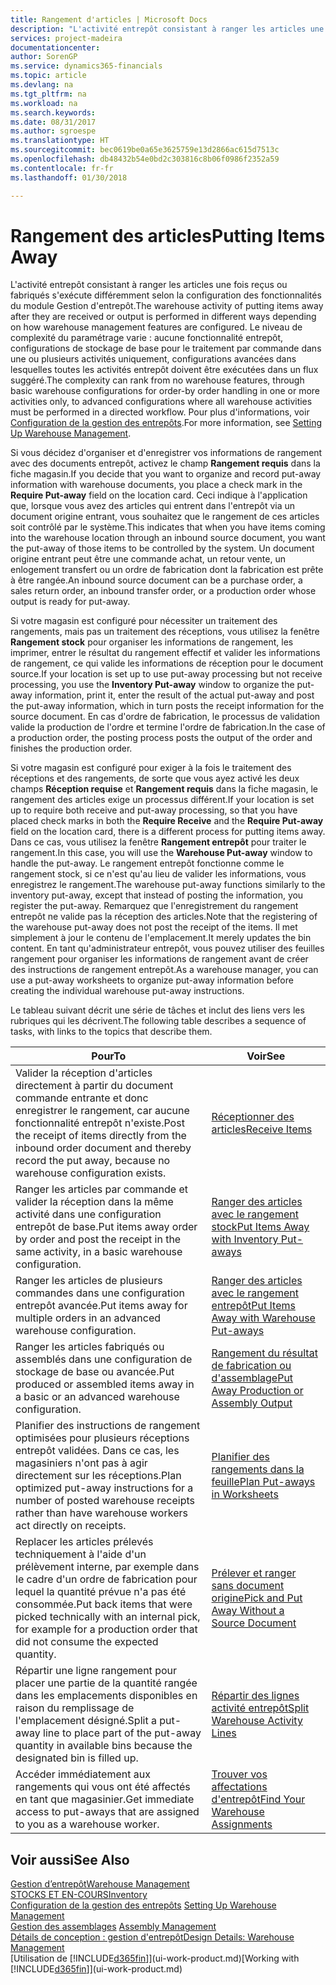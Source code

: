```yaml
---
title: Rangement d'articles | Microsoft Docs
description: "L'activité entrepôt consistant à ranger les articles une fois reçus ou fabriqués s'exécute différemment selon la configuration des fonctionnalités du module Gestion d'entrepôt."
services: project-madeira
documentationcenter: 
author: SorenGP
ms.service: dynamics365-financials
ms.topic: article
ms.devlang: na
ms.tgt_pltfrm: na
ms.workload: na
ms.search.keywords: 
ms.date: 08/31/2017
ms.author: sgroespe
ms.translationtype: HT
ms.sourcegitcommit: bec0619be0a65e3625759e13d2866ac615d7513c
ms.openlocfilehash: db48432b54e0bd2c303816c8b06f0986f2352a59
ms.contentlocale: fr-fr
ms.lasthandoff: 01/30/2018

---
```

# <a name="putting-items-away"></a><span data-ttu-id="00607-103">Rangement des articles</span><span class="sxs-lookup"><span data-stu-id="00607-103">Putting Items Away</span></span>
<span data-ttu-id="00607-104">L'activité entrepôt consistant à ranger les articles une fois reçus ou fabriqués s'exécute différemment selon la configuration des fonctionnalités du module Gestion d'entrepôt.</span><span class="sxs-lookup"><span data-stu-id="00607-104">The warehouse activity of putting items away after they are received or output is performed in different ways depending on how warehouse management features are configured.</span></span> <span data-ttu-id="00607-105">Le niveau de complexité du paramétrage varie : aucune fonctionnalité entrepôt, configurations de stockage de base pour le traitement par commande dans une ou plusieurs activités uniquement, configurations avancées dans lesquelles toutes les activités entrepôt doivent être exécutées dans un flux suggéré.</span><span class="sxs-lookup"><span data-stu-id="00607-105">The complexity can rank from no warehouse features, through basic warehouse configurations for order-by order handling in one or more activities only, to advanced configurations where all warehouse activities must be performed in a directed workflow.</span></span> <span data-ttu-id="00607-106">Pour plus d'informations, voir [Configuration de la gestion des entrepôts](warehouse-setup-warehouse.md).</span><span class="sxs-lookup"><span data-stu-id="00607-106">For more information, see [Setting Up Warehouse Management](warehouse-setup-warehouse.md).</span></span>

<span data-ttu-id="00607-107">Si vous décidez d'organiser et d'enregistrer vos informations de rangement avec des documents entrepôt, activez le champ **Rangement requis** dans la fiche magasin.</span><span class="sxs-lookup"><span data-stu-id="00607-107">If you decide that you want to organize and record put-away information with warehouse documents, you place a check mark in the **Require Put-away** field on the location card.</span></span> <span data-ttu-id="00607-108">Ceci indique à l'application que, lorsque vous avez des articles qui entrent dans l'entrepôt via un document origine entrant, vous souhaitez que le rangement de ces articles soit contrôlé par le système.</span><span class="sxs-lookup"><span data-stu-id="00607-108">This indicates that when you have items coming into the warehouse location through an inbound source document, you want the put-away of those items to be controlled by the system.</span></span> <span data-ttu-id="00607-109">Un document origine entrant peut être une commande achat, un retour vente, un enlogement transfert ou un ordre de fabrication dont la fabrication est prête à être rangée.</span><span class="sxs-lookup"><span data-stu-id="00607-109">An inbound source document can be a purchase order, a sales return order, an inbound transfer order, or a production order whose output is ready for put-away.</span></span>  

<span data-ttu-id="00607-110">Si votre magasin est configuré pour nécessiter un traitement des rangements, mais pas un traitement des réceptions, vous utilisez la fenêtre **Rangement stock** pour organiser les informations de rangement, les imprimer, entrer le résultat du rangement effectif et valider les informations de rangement, ce qui valide les informations de réception pour le document source.</span><span class="sxs-lookup"><span data-stu-id="00607-110">If your location is set up to use put-away processing but not receive processing, you use the **Inventory Put-away** window to organize the put-away information, print it, enter the result of the actual put-away and post the put-away information, which in turn posts the receipt information for the source document.</span></span> <span data-ttu-id="00607-111">En cas d'ordre de fabrication, le processus de validation valide la production de l'ordre et termine l'ordre de fabrication.</span><span class="sxs-lookup"><span data-stu-id="00607-111">In the case of a production order, the posting process posts the output of the order and finishes the production order.</span></span>

<span data-ttu-id="00607-112">Si votre magasin est configuré pour exiger à la fois le traitement des réceptions et des rangements, de sorte que vous ayez activé les deux champs **Réception requise** et **Rangement requis** dans la fiche magasin, le rangement des articles exige un processus différent.</span><span class="sxs-lookup"><span data-stu-id="00607-112">If your location is set up to require both receive and put-away processing, so that you have placed check marks in both the **Require Receive** and the **Require Put-away** field on the location card, there is a different process for putting items away.</span></span> <span data-ttu-id="00607-113">Dans ce cas, vous utilisez la fenêtre **Rangement entrepôt** pour traiter le rangement.</span><span class="sxs-lookup"><span data-stu-id="00607-113">In this case, you will use the **Warehouse Put-away** window to handle the put-away.</span></span> <span data-ttu-id="00607-114">Le rangement entrepôt fonctionne comme le rangement stock, si ce n'est qu'au lieu de valider les informations, vous enregistrez le rangement.</span><span class="sxs-lookup"><span data-stu-id="00607-114">The warehouse put-away functions similarly to the inventory put-away, except that instead of posting the information, you register the put-away.</span></span> <span data-ttu-id="00607-115">Remarquez que l'enregistrement du rangement entrepôt ne valide pas la réception des articles.</span><span class="sxs-lookup"><span data-stu-id="00607-115">Note that the registering of the warehouse put-away does not post the receipt of the items.</span></span> <span data-ttu-id="00607-116">Il met simplement à jour le contenu de l'emplacement.</span><span class="sxs-lookup"><span data-stu-id="00607-116">It merely updates the bin content.</span></span> <span data-ttu-id="00607-117">En tant qu'administrateur entrepôt, vous pouvez utiliser des feuilles rangement pour organiser les informations de rangement avant de créer des instructions de rangement entrepôt.</span><span class="sxs-lookup"><span data-stu-id="00607-117">As a warehouse manager, you can use a put-away worksheets to organize put-away information before creating the individual warehouse put-away instructions.</span></span>

<span data-ttu-id="00607-118">Le tableau suivant décrit une série de tâches et inclut des liens vers les rubriques qui les décrivent.</span><span class="sxs-lookup"><span data-stu-id="00607-118">The following table describes a sequence of tasks, with links to the topics that describe them.</span></span>   

|<span data-ttu-id="00607-119">**Pour**</span><span class="sxs-lookup"><span data-stu-id="00607-119">**To**</span></span>|<span data-ttu-id="00607-120">**Voir**</span><span class="sxs-lookup"><span data-stu-id="00607-120">**See**</span></span>|  
|------------|-------------|  
|<span data-ttu-id="00607-121">Valider la réception d'articles directement à partir du document commande entrante et donc enregistrer le rangement, car aucune fonctionnalité entrepôt n'existe.</span><span class="sxs-lookup"><span data-stu-id="00607-121">Post the receipt of items directly from the inbound order document and thereby record the put away, because no warehouse configuration exists.</span></span>|[<span data-ttu-id="00607-122">Réceptionner des articles</span><span class="sxs-lookup"><span data-stu-id="00607-122">Receive Items</span></span>](warehouse-how-receive-items.md)|  
|<span data-ttu-id="00607-123">Ranger les articles par commande et valider la réception dans la même activité dans une configuration entrepôt de base.</span><span class="sxs-lookup"><span data-stu-id="00607-123">Put items away order by order and post the receipt in the same activity, in a basic warehouse configuration.</span></span>|[<span data-ttu-id="00607-124">Ranger des articles avec le rangement stock</span><span class="sxs-lookup"><span data-stu-id="00607-124">Put Items Away with Inventory Put-aways</span></span>](warehouse-how-to-put-items-away-with-inventory-put-aways.md)|  
|<span data-ttu-id="00607-125">Ranger les articles de plusieurs commandes dans une configuration entrepôt avancée.</span><span class="sxs-lookup"><span data-stu-id="00607-125">Put items away for multiple orders in an advanced warehouse configuration.</span></span>|[<span data-ttu-id="00607-126">Ranger des articles avec le rangement entrepôt</span><span class="sxs-lookup"><span data-stu-id="00607-126">Put Items Away with Warehouse Put-aways</span></span>](warehouse-how-to-put-items-away-with-warehouse-put-aways.md)|  
|<span data-ttu-id="00607-127">Ranger les articles fabriqués ou assemblés dans une configuration de stockage de base ou avancée.</span><span class="sxs-lookup"><span data-stu-id="00607-127">Put produced or assembled items away in a basic or an advanced warehouse configuration.</span></span>|[<span data-ttu-id="00607-128">Rangement du résultat de fabrication ou d'assemblage</span><span class="sxs-lookup"><span data-stu-id="00607-128">Put Away Production or Assembly Output</span></span>](warehouse-how-to-put-away-production-output.md)|
|<span data-ttu-id="00607-129">Planifier des instructions de rangement optimisées pour plusieurs réceptions entrepôt validées. Dans ce cas, les magasiniers n'ont pas à agir directement sur les réceptions.</span><span class="sxs-lookup"><span data-stu-id="00607-129">Plan optimized put-away instructions for a number of posted warehouse receipts rather than have warehouse workers act directly on receipts.</span></span>|[<span data-ttu-id="00607-130">Planifier des rangements dans la feuille</span><span class="sxs-lookup"><span data-stu-id="00607-130">Plan Put-aways in Worksheets</span></span>](warehouse-how-to-plan-put-aways-in-worksheets.md)|  
|<span data-ttu-id="00607-131">Replacer les articles prélevés techniquement à l'aide d'un prélèvement interne, par exemple dans le cadre d'un ordre de fabrication pour lequel la quantité prévue n'a pas été consommée.</span><span class="sxs-lookup"><span data-stu-id="00607-131">Put back items that were picked technically with an internal pick, for example for a production order that did not consume the expected quantity.</span></span>|[<span data-ttu-id="00607-132">Prélever et ranger sans document origine</span><span class="sxs-lookup"><span data-stu-id="00607-132">Pick and Put Away Without a Source Document</span></span>](warehouse-how-to-create-put-aways-from-internal-put-aways.md)|
|<span data-ttu-id="00607-133">Répartir une ligne rangement pour placer une partie de la quantité rangée dans les emplacements disponibles en raison du remplissage de l'emplacement désigné.</span><span class="sxs-lookup"><span data-stu-id="00607-133">Split a put-away line to place part of the put-away quantity in available bins because the designated bin is filled up.</span></span>|[<span data-ttu-id="00607-134">Répartir des lignes activité entrepôt</span><span class="sxs-lookup"><span data-stu-id="00607-134">Split Warehouse Activity Lines</span></span>](warehouse-how-to-split-warehouse-activity-lines.md)|
|<span data-ttu-id="00607-135">Accéder immédiatement aux rangements qui vous ont été affectés en tant que magasinier.</span><span class="sxs-lookup"><span data-stu-id="00607-135">Get immediate access to put-aways that are assigned to you as a warehouse worker.</span></span>|[<span data-ttu-id="00607-136">Trouver vos affectations d'entrepôt</span><span class="sxs-lookup"><span data-stu-id="00607-136">Find Your Warehouse Assignments</span></span>](warehouse-how-to-find-your-warehouse-assignments.md)|    

## <a name="see-also"></a><span data-ttu-id="00607-137">Voir aussi</span><span class="sxs-lookup"><span data-stu-id="00607-137">See Also</span></span>  
[<span data-ttu-id="00607-138">Gestion d’entrepôt</span><span class="sxs-lookup"><span data-stu-id="00607-138">Warehouse Management</span></span>](warehouse-manage-warehouse.md)  
[<span data-ttu-id="00607-139">STOCKS ET EN-COURS</span><span class="sxs-lookup"><span data-stu-id="00607-139">Inventory</span></span>](inventory-manage-inventory.md)  
<span data-ttu-id="00607-140">[Configuration de la gestion des entrepôts](warehouse-setup-warehouse.md)   </span><span class="sxs-lookup"><span data-stu-id="00607-140">[Setting Up Warehouse Management](warehouse-setup-warehouse.md)   </span></span>  
<span data-ttu-id="00607-141">[Gestion des assemblages](assembly-assemble-items.md)  </span><span class="sxs-lookup"><span data-stu-id="00607-141">[Assembly Management](assembly-assemble-items.md)  </span></span>  
[<span data-ttu-id="00607-142">Détails de conception : gestion d'entrepôt</span><span class="sxs-lookup"><span data-stu-id="00607-142">Design Details: Warehouse Management</span></span>](design-details-warehouse-management.md)  
<span data-ttu-id="00607-143">[Utilisation de [!INCLUDE[d365fin](includes/d365fin_md.md)]](ui-work-product.md)</span><span class="sxs-lookup"><span data-stu-id="00607-143">[Working with [!INCLUDE[d365fin](includes/d365fin_md.md)]](ui-work-product.md)</span></span>  

